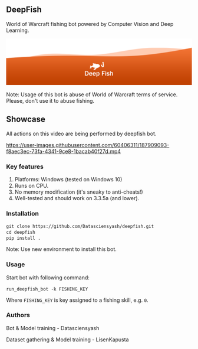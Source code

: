 ## DeepFish
World of Warcraft fishing bot powered by Computer Vision and Deep Learning.

![DeepFish logo](images/logo.png)

Note: Usage of this bot is abuse of World of Warcraft terms of service. Please, don't use it to abuse fishing.

## Showcase 
All actions on this video are being performed by deepfish bot.

https://user-images.githubusercontent.com/60406311/187909093-f8aec3ec-73fa-4341-9ce8-1bacab40f27d.mp4


### Key features
1. Platforms: Windows (tested on Windows 10)
2. Runs on CPU.
3. No memory modification (it's sneaky to anti-cheats!)
4. Well-tested and should work on 3.3.5a (and lower).


### Installation
```commandline
git clone https://github.com/Datasciensyash/deepfish.git
cd deepfish
pip install .
```

Note: Use new environment to install this bot.

### Usage

Start bot with following command:

```commandline
run_deepfish_bot -k FISHING_KEY
```

Where `FISHING_KEY` is key assigned to a fishing skill, e.g. `0`.

### Authors

Bot & Model training - Datasciensyash

Dataset gathering & Model training - LisenKapusta
